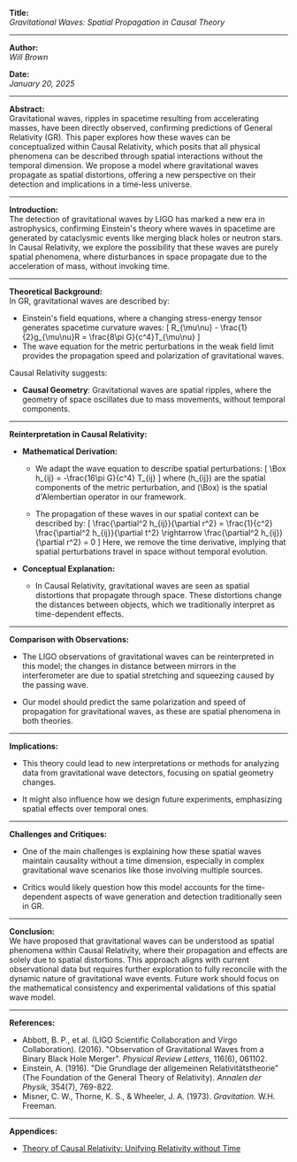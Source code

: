 **Title:**  
*Gravitational Waves: Spatial Propagation in Causal Theory*

---

**Author:**  
*Will Brown*

**Date:**  
*January 20, 2025*

---

**Abstract:**  
Gravitational waves, ripples in spacetime resulting from accelerating masses, have been directly observed, confirming predictions of General Relativity (GR). This paper explores how these waves can be conceptualized within Causal Relativity, which posits that all physical phenomena can be described through spatial interactions without the temporal dimension. We propose a model where gravitational waves propagate as spatial distortions, offering a new perspective on their detection and implications in a time-less universe.

---

**Introduction:**  
The detection of gravitational waves by LIGO has marked a new era in astrophysics, confirming Einstein's theory where waves in spacetime are generated by cataclysmic events like merging black holes or neutron stars. In Causal Relativity, we explore the possibility that these waves are purely spatial phenomena, where disturbances in space propagate due to the acceleration of mass, without invoking time.

---

**Theoretical Background:**  
In GR, gravitational waves are described by:
- Einstein's field equations, where a changing stress-energy tensor generates spacetime curvature waves:
  \[
  R_{\mu\nu} - \frac{1}{2}g_{\mu\nu}R = \frac{8\pi G}{c^4}T_{\mu\nu}
  \]
- The wave equation for the metric perturbations in the weak field limit provides the propagation speed and polarization of gravitational waves.

Causal Relativity suggests:
- **Causal Geometry**: Gravitational waves are spatial ripples, where the geometry of space oscillates due to mass movements, without temporal components.

---

**Reinterpretation in Causal Relativity:**

- **Mathematical Derivation:**
  - We adapt the wave equation to describe spatial perturbations:
    \[
    \Box h_{ij} = -\frac{16\pi G}{c^4} T_{ij}
    \]
    where \(h_{ij}\) are the spatial components of the metric perturbation, and \(\Box\) is the spatial d'Alembertian operator in our framework.
  
  - The propagation of these waves in our spatial context can be described by:
    \[
    \frac{\partial^2 h_{ij}}{\partial r^2} = \frac{1}{c^2} \frac{\partial^2 h_{ij}}{\partial t^2} \rightarrow \frac{\partial^2 h_{ij}}{\partial r^2} = 0
    \]
    Here, we remove the time derivative, implying that spatial perturbations travel in space without temporal evolution.

- **Conceptual Explanation:**
  - In Causal Relativity, gravitational waves are seen as spatial distortions that propagate through space. These distortions change the distances between objects, which we traditionally interpret as time-dependent effects.

---

**Comparison with Observations:**  
- The LIGO observations of gravitational waves can be reinterpreted in this model; the changes in distance between mirrors in the interferometer are due to spatial stretching and squeezing caused by the passing wave.

- Our model should predict the same polarization and speed of propagation for gravitational waves, as these are spatial phenomena in both theories.

---

**Implications:**  
- This theory could lead to new interpretations or methods for analyzing data from gravitational wave detectors, focusing on spatial geometry changes.

- It might also influence how we design future experiments, emphasizing spatial effects over temporal ones.

---

**Challenges and Critiques:**  
- One of the main challenges is explaining how these spatial waves maintain causality without a time dimension, especially in complex gravitational wave scenarios like those involving multiple sources.

- Critics would likely question how this model accounts for the time-dependent aspects of wave generation and detection traditionally seen in GR.

---

**Conclusion:**  
We have proposed that gravitational waves can be understood as spatial phenomena within Causal Relativity, where their propagation and effects are solely due to spatial distortions. This approach aligns with current observational data but requires further exploration to fully reconcile with the dynamic nature of gravitational wave events. Future work should focus on the mathematical consistency and experimental validations of this spatial wave model.

---

**References:**  
- Abbott, B. P., et al. (LIGO Scientific Collaboration and Virgo Collaboration). (2016). "Observation of Gravitational Waves from a Binary Black Hole Merger". *Physical Review Letters*, 116(6), 061102.
- Einstein, A. (1916). "Die Grundlage der allgemeinen Relativitätstheorie" (The Foundation of the General Theory of Relativity). *Annalen der Physik*, 354(7), 769-822.
- Misner, C. W., Thorne, K. S., & Wheeler, J. A. (1973). *Gravitation*. W.H. Freeman.

---

**Appendices:**  
- [Theory of Causal Relativity: Unifying Relativity without Time](https://github.com/ENSpunks/Causal-Relativity-Public-/blob/main/Papers/Causal%20Relativity/Theory%20of%20Causal%20Relativity%20(Published%2001-20-25))
